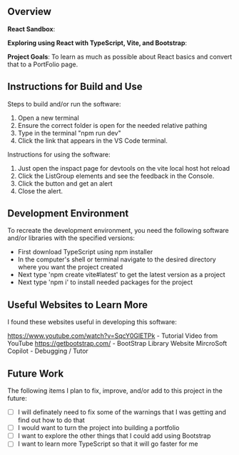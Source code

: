 ## Overview

**React Sandbox**:

**Exploring using React with TypeScript, Vite, and Bootstrap**:

**Project Goals**: To learn as much as possible about React basics and convert that to a PortFolio page.

## Instructions for Build and Use

Steps to build and/or run the software:

1. Open a new terminal
2. Ensure the correct folder is open for the needed relative pathing
3. Type in the terminal "npm run dev"
4. Click the link that appears in the VS Code terminal.

Instructions for using the software:

1. Just open the inspact page for devtools on the vite local host hot reload
2. Click the ListGroup elements and see the feedback in the Console.
3. Click the button and get an alert
4. Close the alert.

## Development Environment

To recreate the development environment, you need the following software and/or libraries with the specified versions:

- First download TypeScript using npm installer
- In the computer's shell or terminal navigate to the desired directory where you want the project created
- Next type 'npm create vite#latest' to get the latest version as a project
- Next type 'npm i' to install needed packages for the project

## Useful Websites to Learn More

I found these websites useful in developing this software:

https://www.youtube.com/watch?v=SqcY0GlETPk - Tutorial Video from YouTube
https://getbootstrap.com/ - BootStrap Library Website
MircroSoft Copilot - Debugging / Tutor

## Future Work

The following items I plan to fix, improve, and/or add to this project in the future:

- [ ] I will definately need to fix some of the warnings that I was getting and find out how to do that
- [ ] I would want to turn the project into building a portfolio
- [ ] I want to explore the other things that I could add using Bootstrap
- [ ] I want to learn more TypeScript so that it will go faster for me
